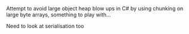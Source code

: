 Attempt to avoid large object heap blow ups in C# by using chunking on large byte arrays, something to play with...

Need to look at serialisation too 
